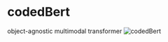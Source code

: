 # codedBert
object-agnostic multimodal transformer
![codedBert](https://github.com/manuelladron/codedBert/visualizations/objectagnostic_bert_manuelr.gif "Multimodal Attention Visualization")
